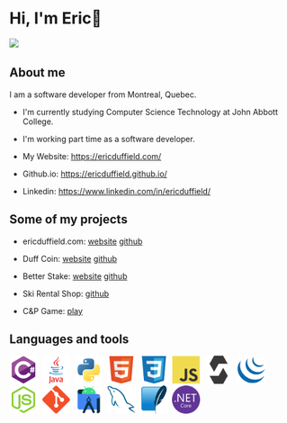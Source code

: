 # Hi, I'm Eric👋

<img src="https://i.imgur.com/7jyc2jm.png" max-width="960"></img>

## About me

I am a software developer from Montreal, Quebec.
- I'm currently studying Computer Science Technology at John Abbott College.
- I'm working part time as a software developer.

- My Website: https://ericduffield.com/
- Github.io: https://ericduffield.github.io/
- Linkedin: https://www.linkedin.com/in/ericduffield/

## Some of my projects

- ericduffield.com: [website](https://ericduffield.com/) [github](https://github.com/ericduffield/ericduffield.com)
- Duff Coin: [website](https://duffcoincrypto.com/) [github](https://github.com/ericduffield/DuffCoin)

- Better Stake: [website](https://betterstake.netlify.app/) [github](https://github.com/ericduffield/BetterStake)
- Ski Rental Shop: [github](https://github.com/ericduffield/Ski-Rental-Website)
- C&P Game: [play](https://jofflobster.itch.io/crime-and-punishment)

## Languages and tools
<div>
  <img src="https://github.com/devicons/devicon/blob/master/icons/csharp/csharp-original.svg" title="React" alt="C#" width="50" height="50"/>&nbsp;
  <img src="https://github.com/devicons/devicon/blob/master/icons/java/java-original-wordmark.svg" title="Java" alt="Java" width="50" height="50"/>&nbsp;
  <img src="https://github.com/devicons/devicon/blob/master/icons/python/python-original.svg" title="React" alt="C#" width="50" height="50"/>&nbsp;
  <img src="https://github.com/devicons/devicon/blob/master/icons/html5/html5-original.svg" title="React" alt="C#" width="50" height="50"/>&nbsp;
  <img src="https://github.com/devicons/devicon/blob/master/icons/css3/css3-original.svg" title="React" alt="C#" width="50" height="50"/>&nbsp;
  <img src="https://github.com/devicons/devicon/blob/master/icons/javascript/javascript-original.svg" title="React" alt="C#" width="50" height="50"/>&nbsp;
  <img src="https://github.com/devicons/devicon/blob/master/icons/solidity/solidity-plain.svg" title="React" alt="C#" width="50" height="50"/>&nbsp;
  <img src="https://github.com/devicons/devicon/blob/master/icons/jquery/jquery-original.svg" title="React" alt="C#" width="50" height="50"/>&nbsp;
  <img src="https://github.com/devicons/devicon/blob/master/icons/nodejs/nodejs-original.svg" title="React" alt="C#" width="50" height="50"/>&nbsp;
  <img src="https://github.com/devicons/devicon/blob/master/icons/git/git-original.svg" title="React" alt="C#" width="50" height="50"/>&nbsp;
  <img src="https://github.com/devicons/devicon/blob/master/icons/androidstudio/androidstudio-original.svg" title="React" alt="C#" width="50" height="50"/>&nbsp;
  <img src="https://github.com/devicons/devicon/blob/master/icons/mysql/mysql-original.svg" title="React" alt="C#" width="50" height="50"/>&nbsp;
  <img src="https://github.com/devicons/devicon/blob/master/icons/sqlite/sqlite-original.svg" title="React" alt="C#" width="50" height="50"/>&nbsp;
  <img src="https://github.com/devicons/devicon/blob/master/icons/dotnetcore/dotnetcore-original.svg" title="React" alt="C#" width="50" height="50"/>&nbsp;
</div>
